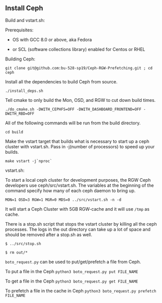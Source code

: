 ## Install Ceph 


Build and vstart.sh:

Prerequisites:

- OS with GCC 8.0 or above, aka Fedora

- or SCL (software collections library) enabled for Centos or RHEL

Building Ceph:

    git clone git@github.com:bu-528-sp19/Ceph-RGW-Prefetching.git ; cd ceph

Install all the dependencies to build Ceph from source.

    ./install_deps.sh

Tell cmake to only build the Mon, OSD, and RGW to cut down build times.

    ./do_cmake.sh -DWITH_CEPHFS=OFF -DWITH_DASHBOARD_FRONTEND=OFF -DWITH_RBD=OFF

All of the following commands will be run from the build directory.

    cd build

Make the vstart target that builds what is necessary to start up a ceph cluster with vstart.sh. Pass in -j(number of processors) to speed up your builds.

    make vstart -j`nproc`

vstart.sh:

To start a local ceph cluster for development purposes, the RGW Ceph developers use ceph/src/vstart.sh. The variables at the beginning of the command specify how many of each ceph daemon to bring up.

    MON=1 OSD=3 RGW=1 MGR=0 MDS=0 ../src/vstart.sh -n -d
    
It will start a Ceph Cluster with 5GB RGW-cache and it will use ``/tmp`` as cache.

There is a stop.sh script that stops the vstart cluster by killing all the ceph processes. The logs in the out directory can take up a lot of space and should be removed after a stop.sh as well.

    $ ../src/stop.sh

    $ rm out/*
``boto_request.py`` can be used to put/get/prefetch a file from Ceph.

To put a file in the Ceph
``python3 boto_request.py put FILE_NAME``

To get a file in the Ceph
``python3 boto_request.py get FILE_NAME``

To prefetch a file in the cache in Ceph
``python3 boto_request.py prefetch FILE_NAME``

